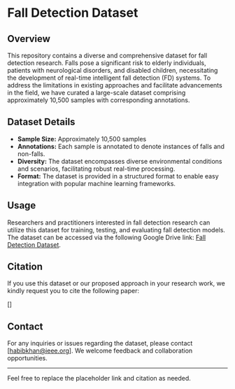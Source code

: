 # Fall Detection Dataset

## Overview
This repository contains a diverse and comprehensive dataset for fall detection research. Falls pose a significant risk to elderly individuals, patients with neurological disorders, and disabled children, necessitating the development of real-time intelligent fall detection (FD) systems. To address the limitations in existing approaches and facilitate advancements in the field, we have curated a large-scale dataset comprising approximately 10,500 samples with corresponding annotations.

## Dataset Details
- **Sample Size:** Approximately 10,500 samples
- **Annotations:** Each sample is annotated to denote instances of falls and non-falls.
- **Diversity:** The dataset encompasses diverse environmental conditions and scenarios, facilitating robust real-time processing.
- **Format:** The dataset is provided in a structured format to enable easy integration with popular machine learning frameworks.

## Usage
Researchers and practitioners interested in fall detection research can utilize this dataset for training, testing, and evaluating fall detection models. The dataset can be accessed via the following Google Drive link: [Fall Detection Dataset](#).

## Citation
If you use this dataset or our proposed approach in your research work, we kindly request you to cite the following paper:

[]

## Contact
For any inquiries or issues regarding the dataset, please contact [habibkhan@ieee.org]. We welcome feedback and collaboration opportunities.

---

Feel free to replace the placeholder link and citation as needed.
